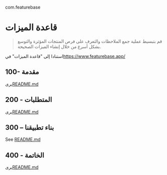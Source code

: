 com.featurebase

# قاعدة الميزات

> قم بتبسيط عملية جمع الملاحظات والتعرف على فرص المنتجات المؤثرة والتوسع بشكل أسرع من خلال إنشاء الميزات الصحيحة.

استنادا إلى "قاعدة الميزات" في<https://www.featurebase.app/>

## 100- مقدمة

يرى[README.md](./100/README.md)

## 200 - المتطلبات

يرى[README.md](./200/README.md)

## 300 – بناء تطبيقنا

See [README.md](./300/README.md)

## 400 - الخاتمة

يرى[README.md](./400/README.md)

